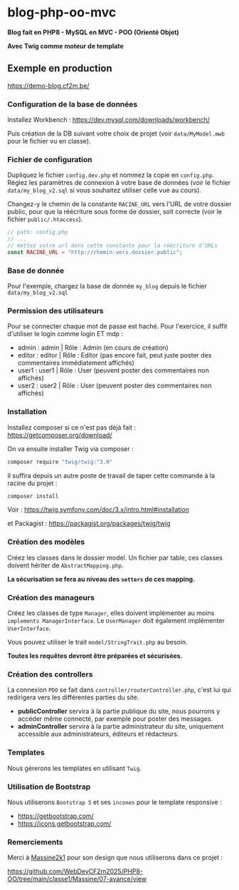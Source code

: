 # blog-php-oo-mvc
**Blog fait en PHP8 - MySQL en MVC - POO (Orienté Objet)**

**Avec Twig comme moteur de template**

## Exemple en production

https://demo-blog.cf2m.be/

### Configuration de la base de données

Installez Workbench : https://dev.mysql.com/downloads/workbench/

Puis création de la DB suivant votre choix de projet (voir `data/MyModel.mwb` pour le fichier vu en classe).

### Fichier de configuration

Dupliquez le fichier `config.dev.php` et nommez la copie en `config.php`. Réglez les paramètres de connexion à votre base de données (voir le fichier `data/my_blog_v2.sql` si vous souhaitez utiliser celle vue au cours).

Changez-y le chemin de la constante `RACINE_URL` vers l'URL de votre dossier public, pour que la réécriture sous forme de dossier, soit correcte (voir le fichier `public/.htaccess`).

```php
// path: config.php
// ...
// mettez votre url dans cette constante pour la réécriture d'URLs
const RACINE_URL = "http://chemin.vers.dossier.public";
```

### Base de donnée 

Pour l'exemple, chargez la base de donnée `my_blog` depuis le fichier `data/my_blog_v2.sql`

### Permission des utilisateurs

Pour se connecter chaque mot de passe est haché. Pour l'exercice, il suffit d'utiliser le login comme login ET mdp :

- admin : admin   | Rôle : Admin (en cours de création)
- editor : editor | Rôle : Editor (pas encore fait, peut juste poster des commentaires immédiatement affichés)
- user1 : user1   | Rôle : User (peuvent poster des commentaires non affichés)
- user2 : user2   | Rôle : User (peuvent poster des commentaires non affichés)


### Installation

Installez composer si ce n'est pas déjà fait : https://getcomposer.org/download/

On va ensuite installer Twig via composer :

```bash
composer require "twig/twig:^3.0"
```

Il suffira depuis un autre poste de travail de taper cette commande à la racine du projet :

```bash
composer install
```

Voir : https://twig.symfony.com/doc/3.x/intro.html#installation

et Packagist : https://packagist.org/packages/twig/twig

### Création des modèles

Créez les classes dans le dossier model. Un fichier par table, ces classes doivent hériter de `AbstractMapping.php`.

**La sécurisation se fera au niveau des `setters` de ces mapping.**

### Création des manageurs

Créez les classes de type `Manager`, elles doivent implémenter au moins `implements ManagerInterface`. Le `UserManager` doit également implémenter `UserInterface`. 

Vous pouvez utiliser le trait `model/StringTrait.php` au besoin.

**Toutes les requêtes devront être préparées et sécurisées.**

### Création des controllers

La connexion `PDO` se fait dans `controller/routerController.php`, c'est lui qui redirigera vers les différentes parties du site.

- **publicController** servira à la partie publique du site, nous pourrons y accéder même connecté, par exemple pour poster des messages.
- **adminController** servira à la partie administrateur du site, uniquement accessible aux administrateurs, éditeurs et rédacteurs.

### Templates

Nous gèrerons les templates en utilisant `Twig`.

### Utilisation de Bootstrap

Nous utiliserons `Bootstrap 5` et ses `incones` pour le template responsive :
- https://getbootstrap.com/
- https://icons.getbootstrap.com/


### Remerciements
Merci à [Massine2k1](https://github.com/Massine2k1) pour son design que nous utiliserons dans ce projet :

https://github.com/WebDevCF2m2025/PHP8-OO/tree/main/classe1/Massine/07-avance/view